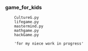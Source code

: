 ### game_for_kids

        CultureG.py
        lifegame.py
        mastermind.py
        mathgame.py
        hackGame.py

        'for my niece work in progress'